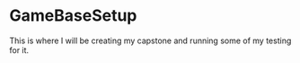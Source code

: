 # GameBaseSetup
This is where I will be creating my capstone and running some of my testing for it.
